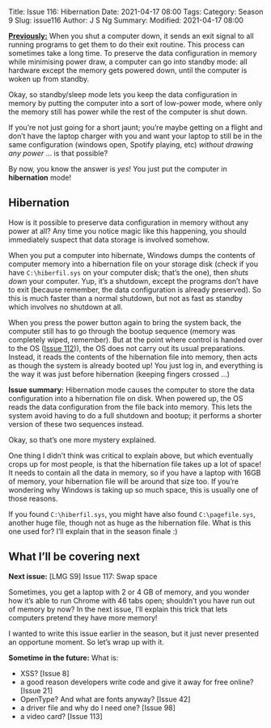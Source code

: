 Title: Issue 116: Hibernation
Date: 2021-04-17 08:00
Tags: 
Category: Season 9
Slug: issue116
Author: J S Ng
Summary: 
Modified: 2021-04-17 08:00

[**Previously:**](https://buttondown.email/laymansguide/archive/) When you shut a computer down, it sends an exit signal to all running programs to get them to do their exit routine. This process can sometimes take a long time. To preserve the data configuration in memory while minimising power draw, a computer can go into standby mode: all hardware except the memory gets powered down, until the computer is woken up from standby.

Okay, so standby/sleep mode lets you keep the data configuration in memory by putting the computer into a sort of low-power mode, where only the memory still has power while the rest of the computer is shut down.

If you’re not just going for a short jaunt; you’re maybe getting on a flight and don’t have the laptop charger with you and want your laptop to still be in the same configuration (windows open, Spotify playing, etc) *without drawing any power* … is that possible?

By now, you know the answer is *yes*! You just put the computer in **hibernation** mode!

## Hibernation

How is it possible to preserve data configuration in memory without any power at all? Any time you notice magic like this happening, you should immediately suspect that data storage is involved somehow.

When you put a computer into hibernate, Windows dumps the contents of computer memory into a hibernation file on your storage disk (check if you have `C:\hiberfil.sys` on your computer disk; that’s the one), then *shuts down* your computer. Yup, it’s a shutdown, except the programs don’t have to exit (because remember, the data configuration is already preserved). So this is much faster than a normal shutdown, but not as fast as standby which involves no shutdown at all.

When you press the power button again to bring the system back, the computer still has to go through the bootup sequence (memory was completely wiped, remember). But at the point where control is handed over to the OS ([Issue 112]({filename}/season09/issue112/issue112.md))), the OS does not carry out its usual preparations. Instead, it reads the contents of the hibernation file into memory, then acts as though the system is already booted up! You just log in, and everything is the way it was just before hibernation (keeping fingers crossed …)

**Issue summary:** Hibernation mode causes the computer to store the data configuration into a hibernation file on disk. When powered up, the OS reads the data configuration from the file back into memory. This lets the system avoid having to do a full shutdown and bootup; it performs a shorter version of these two sequences instead.

Okay, so that’s one more mystery explained.

One thing I didn’t think was critical to explain above, but which eventually crops up for most people, is that the hibernation file takes up a lot of space! It needs to contain all the data in memory, so if you have a laptop with 16GB of memory, your hibernation file will be around that size too. If you’re wondering why Windows is taking up so much space, this is usually one of those reasons.

If you found `C:\hiberfil.sys`, you might have also found `C:\pagefile.sys`, another huge file, though not as huge as the hibernation file. What is this one used for? I’ll explain that in the season finale :)

## What I’ll be covering next

**Next issue:** [LMG S9] Issue 117: Swap space

Sometimes, you get a laptop with 2 or 4 GB of memory, and you wonder how it’s able to run Chrome with 46 tabs open; shouldn’t you have run out of memory by now? In the next issue, I’ll explain this trick that lets computers pretend they have more memory!

I wanted to write this issue earlier in the season, but it just never presented an opportune moment. So let’s wrap up with it.

**Sometime in the future:** What is:

- XSS? [Issue 8]
- a good reason developers write code and give it away for free online? [Issue 21]
- OpenType? And what are fonts anyway? [Issue 42]
- a driver file and why do I need one? [Issue 98]
- a video card? [Issue 113]

